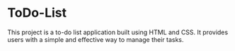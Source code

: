 # ToDo-List
This project is a to-do list application built using HTML and CSS. It provides users with a simple and effective way to manage their tasks.
